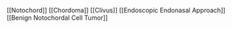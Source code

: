 [[Notochord]]
[[Chordoma]]
[[Clivus]]
[[Endoscopic Endonasal Approach]]
[[Benign Notochordal Cell Tumor]]

